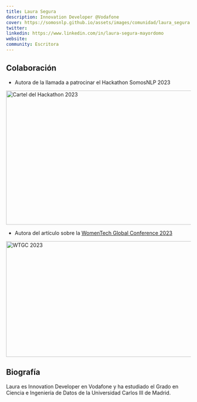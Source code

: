 ```yaml
---
title: Laura Segura
description: Innovation Developer @Vodafone
cover: https://somosnlp.github.io/assets/images/comunidad/laura_segura.jpg
twitter: 
linkedin: https://www.linkedin.com/in/laura-segura-mayordomo 
website: 
community: Escritora
---
```


## Colaboración

- Autora de la llamada a patrocinar el Hackathon SomosNLP 2023

<div class="flex justify-center">
    <a href="https://somosnlp.org/hackathon" target="_blank">
        <img src="https://github.com/somosnlp/assets/raw/main/images/eventos/230320_hackathon_llms_fecha_extendida.jpg"
            width="650" height="365" alt="Cartel del Hackathon 2023" />
    </a>
</div>

- Autora del artículo sobre la [WomenTech Global Conference 2023](https://somosnlp.org/blog/womentech-global-conference-2023)

<div class="flex justify-center">
    <a href="https://somosnlp.org/blog/womentech-global-conference-2023" target="_blank">
        <img src="https://somosnlp.github.io/assets/images/blog/WTGC_banner.jpg" alt="WTGC 2023" width="560" height="315" />
    </a>
</div>

## Biografía

Laura es Innovation Developer en Vodafone y ha estudiado el Grado en Ciencia e Ingeniería de Datos de la Universidad Carlos III de Madrid.
